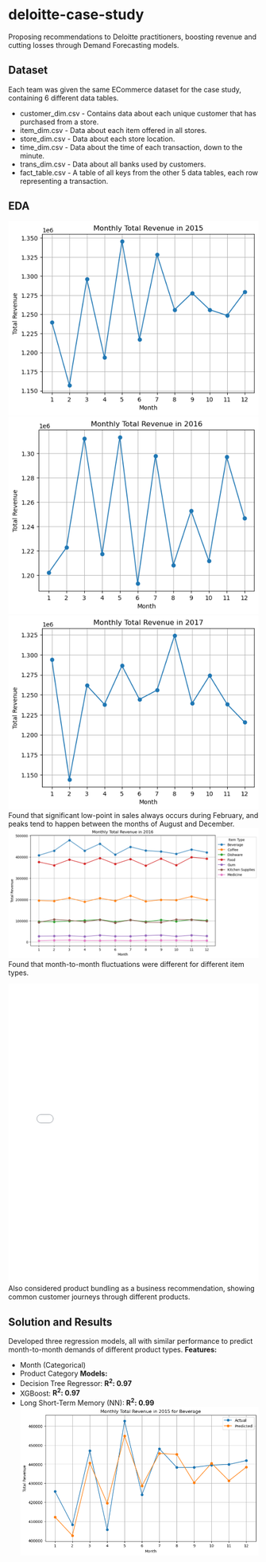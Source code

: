 # deloitte-case-study
Proposing recommendations to Deloitte practitioners, boosting revenue and cutting losses through Demand Forecasting models.

## Dataset
Each team was given the same ECommerce dataset for the case study, containing 6 different data tables.
* customer_dim.csv - Contains data about each unique customer that has purchased from a store.
* item_dim.csv - Data about each item offered in all stores.
* store_dim.csv - Data about each store location.
* time_dim.csv - Data about the time of each transaction, down to the minute.
* trans_dim.csv - Data about all banks used by customers.
* fact_table.csv - A table of all keys from the other 5 data tables, each row representing a transaction.

## EDA
![Alt Text](plots/monthly_rev1.png)
![Alt Text](plots/monthly_rev2.png)
![Alt Text](plots/monthly_rev3.png) <br>
Found that significant low-point in sales always occurs during February, and peaks tend to happen between the months of August and December. <br>
![Alt Text](plots/monthly_for_all_items.png) <br>
Found that month-to-month fluctuations were different for different item types. <br>
<iframe src="./assets/plots/sankey_plot.html" width="100%" height="600px" frameborder="0"></iframe> <br>
Also considered product bundling as a business recommendation, showing common customer journeys through different products. <br>

## Solution and Results
Developed three regression models, all with similar performance to predict month-to-month demands of different product types.
**Features:**
* Month (Categorical)
* Product Category
**Models:**
* Decision Tree Regressor: **R<sup>2</sup>: 0.97**
* XGBoost: **R<sup>2</sup>: 0.97**
* Long Short-Term Memory (NN): **R<sup>2</sup>: 0.99**
![Alt Text](plots/monthly_by_item.png)
